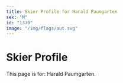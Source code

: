 ```yaml
---
title: Skier Profile for Harald Paumgarten
sex: "M"
id: "1370"
image: "/img/flags/aut.svg" 
---
```


# Skier Profile

This page is for: Harald Paumgarten.
    